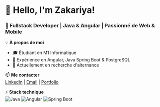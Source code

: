 # 👋 Hello, I'm Zakariya!  
### 🚀 Fullstack Developer | Java & Angular | Passionné de Web & Mobile  

💡 **À propos de moi**  
- 🎓 Étudiant en M1 Informatique  
- 💼 Expérience en Angular, Java Spring Boot & PostgreSQL  
- 🔭 Actuellement en recherche d'alternance  

📫 **Me contacter**  
[LinkedIn](https://linkedin.com/in/zakariya-saoula) | [Email](mailto:zakariya.saoula@gmail.com) | [Portfolio](https://tonportfolio.com)  

⚡ **Stack technique**  
![Java](https://img.shields.io/badge/Java-ED8B00?style=for-the-badge&logo=java&logoColor=white)
![Angular](https://img.shields.io/badge/Angular-DD0031?style=for-the-badge&logo=angular&logoColor=white)
![Spring Boot](https://img.shields.io/badge/Spring_Boot-6DB33F?style=for-the-badge&logo=spring-boot&logoColor=white)


